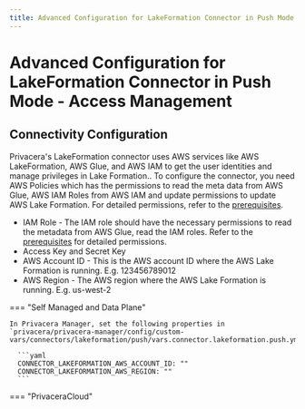 ```yaml
---
title: Advanced Configuration for LakeFormation Connector in Push Mode - Access Management
---
```


# Advanced Configuration for LakeFormation Connector in Push Mode - Access Management

## Connectivity Configuration

Privacera's LakeFormation connector uses AWS services like AWS LakeFormation, AWS Glue, and AWS IAM to get
the user identities and manage privileges in Lake Formation.. To configure the connector, you need AWS Policies which 
has the permissions to read the meta data from AWS Glue, AWS IAM Roles from AWS IAM and update permissions to update 
AWS Lake Formation. For detailed permissions, refer to the [prerequisites](prerequisites.md).

- IAM Role - The IAM role should have the necessary permissions to read the metadata from AWS Glue, read the IAM roles. Refer to the [prerequisites](prerequisites.md) for detailed permissions.
- Access Key and Secret Key
- AWS Account ID - This is the AWS account ID where the AWS Lake Formation is running. E.g. 123456789012
- AWS Region - The AWS region where the AWS Lake Formation is running. E.g. us-west-2

=== "Self Managed and Data Plane"

    In Privacera Manager, set the following properties in `privacera/privacera-manager/config/custom-vars/connectors/lakeformation/push/vars.connector.lakeformation.push.yml`
    
      ```yaml
      CONNECTOR_LAKEFORMATION_AWS_ACCOUNT_ID: ""
      CONNECTOR_LAKEFORMATION_AWS_REGION: ""
      ```

=== "PrivaceraCloud"
